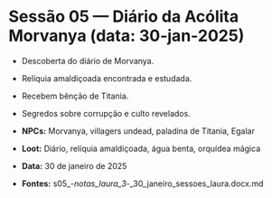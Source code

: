 # Sessão 05 — Diário da Acólita Morvanya (data: 30-jan-2025)

- Descoberta do diário de Morvanya.
- Relíquia amaldiçoada encontrada e estudada.
- Recebem bênção de Titania.
- Segredos sobre corrupção e culto revelados.

- **NPCs:** Morvanya, villagers undead, paladina de Titania, Egalar
- **Loot:** Diário, relíquia amaldiçoada, água benta, orquídea mágica
- **Data:** 30 de janeiro de 2025
- **Fontes:** s05_-_notas_laura_3_-_30_janeiro_sessoes_laura.docx.md
